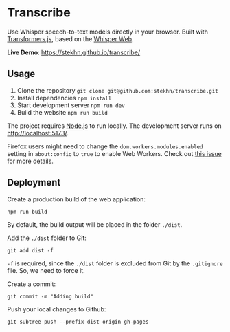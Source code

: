 # Transcribe

Use Whisper speech-to-text models directly in your browser. Built with [Transformers.js](https://github.com/xenova/transformers.js), based on the [Whisper Web](https://github.com/xenova/whisper-web/).

**Live Demo**: <https://stekhn.github.io/transcribe/>

## Usage

1. Clone the repository `git clone git@github.com:stekhn/transcribe.git`
2. Install dependencies `npm install`
3. Start development server `npm run dev`
4. Build the website `npm run build`

The project requires [Node.js](https://nodejs.org/en/download/) to run locally. The development server runs on <http://localhost:5173/>.

Firefox users might need to change the `dom.workers.modules.enabled` setting in `about:config` to `true` to enable Web Workers. Check out [this issue](https://github.com/xenova/whisper-web/issues/8) for more details.

## Deployment

Create a production build of the web application:

```shell
npm run build
```

By default, the build output will be placed in the folder `./dist`.

Add the `./dist` folder to Git:

```shell
git add dist -f
```

`-f` is required, since the `./dist` folder is excluded from Git by the `.gitignore` file. So, we need to force it.

Create a commit:

```shell
git commit -m "Adding build"
```

Push your local changes to Github:

```shell
git subtree push --prefix dist origin gh-pages
```
